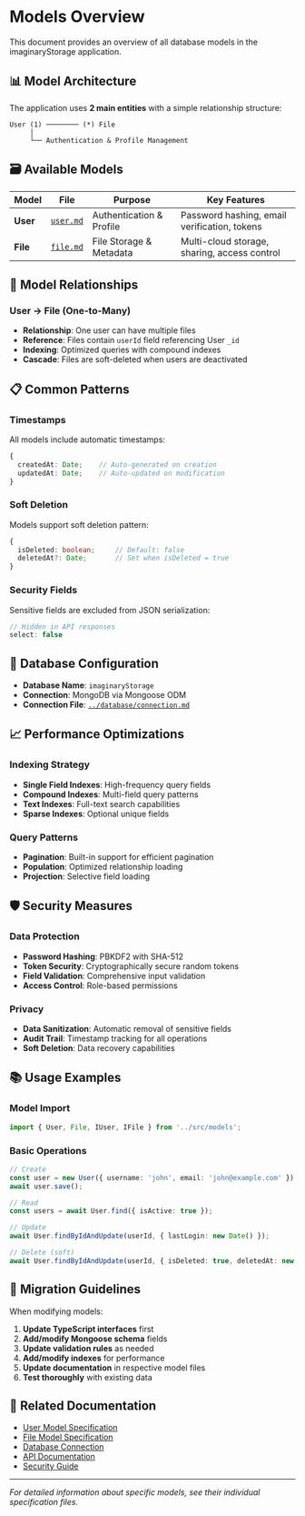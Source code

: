 # Models Overview

This document provides an overview of all database models in the imaginaryStorage application.

## 📊 Model Architecture

The application uses **2 main entities** with a simple relationship structure:

```
User (1) ──────── (*) File
     │
     └── Authentication & Profile Management
```

## 🗃️ Available Models

| Model | File | Purpose | Key Features |
|-------|------|---------|--------------|
| **User** | [`user.md`](./user.md) | Authentication & Profile | Password hashing, email verification, tokens |
| **File** | [`file.md`](./file.md) | File Storage & Metadata | Multi-cloud storage, sharing, access control |

## 🔗 Model Relationships

### User → File (One-to-Many)
- **Relationship**: One user can have multiple files
- **Reference**: Files contain `userId` field referencing User `_id`
- **Indexing**: Optimized queries with compound indexes
- **Cascade**: Files are soft-deleted when users are deactivated

## 📋 Common Patterns

### Timestamps
All models include automatic timestamps:
```typescript
{
  createdAt: Date;    // Auto-generated on creation
  updatedAt: Date;    // Auto-updated on modification
}
```

### Soft Deletion
Models support soft deletion pattern:
```typescript
{
  isDeleted: boolean;     // Default: false
  deletedAt?: Date;       // Set when isDeleted = true
}
```

### Security Fields
Sensitive fields are excluded from JSON serialization:
```typescript
// Hidden in API responses
select: false
```

## 🔧 Database Configuration

- **Database Name**: `imaginaryStorage`
- **Connection**: MongoDB via Mongoose ODM
- **Connection File**: [`../database/connection.md`](../database/connection.md)

## 📈 Performance Optimizations

### Indexing Strategy
- **Single Field Indexes**: High-frequency query fields
- **Compound Indexes**: Multi-field query patterns
- **Text Indexes**: Full-text search capabilities
- **Sparse Indexes**: Optional unique fields

### Query Patterns
- **Pagination**: Built-in support for efficient pagination
- **Population**: Optimized relationship loading
- **Projection**: Selective field loading

## 🛡️ Security Measures

### Data Protection
- **Password Hashing**: PBKDF2 with SHA-512
- **Token Security**: Cryptographically secure random tokens
- **Field Validation**: Comprehensive input validation
- **Access Control**: Role-based permissions

### Privacy
- **Data Sanitization**: Automatic removal of sensitive fields
- **Audit Trail**: Timestamp tracking for all operations
- **Soft Deletion**: Data recovery capabilities

## 📚 Usage Examples

### Model Import
```typescript
import { User, File, IUser, IFile } from '../src/models';
```

### Basic Operations
```typescript
// Create
const user = new User({ username: 'john', email: 'john@example.com' });
await user.save();

// Read
const users = await User.find({ isActive: true });

// Update
await User.findByIdAndUpdate(userId, { lastLogin: new Date() });

// Delete (soft)
await User.findByIdAndUpdate(userId, { isDeleted: true, deletedAt: new Date() });
```

## 🔄 Migration Guidelines

When modifying models:
1. **Update TypeScript interfaces** first
2. **Add/modify Mongoose schema** fields
3. **Update validation rules** as needed
4. **Add/modify indexes** for performance
5. **Update documentation** in respective model files
6. **Test thoroughly** with existing data

## 📖 Related Documentation

- [User Model Specification](./user.md)
- [File Model Specification](./file.md)
- [Database Connection](../database/connection.md)
- [API Documentation](../api/index.md)
- [Security Guide](../security/index.md)

---

*For detailed information about specific models, see their individual specification files.*